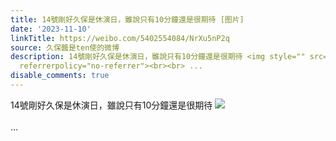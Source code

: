 ```yaml
---
title: 14號剛好久保是休演日，雖說只有10分鐘還是很期待 [图片]
date: '2023-11-10'
linkTitle: https://weibo.com/5402554084/NrXu5nP2q
source: 久保醬是ten使的微博
description: 14號剛好久保是休演日，雖說只有10分鐘還是很期待 <img style="" src="https://tvax3.sinaimg.cn/large/005TCz76gy1hjqb8nv56yj30od1ayadf.jpg"
  referrerpolicy="no-referrer"><br><br> ...
disable_comments: true
---
```

14號剛好久保是休演日，雖說只有10分鐘還是很期待 <img style="" src="https://tvax3.sinaimg.cn/large/005TCz76gy1hjqb8nv56yj30od1ayadf.jpg" referrerpolicy="no-referrer"><br><br> ...
